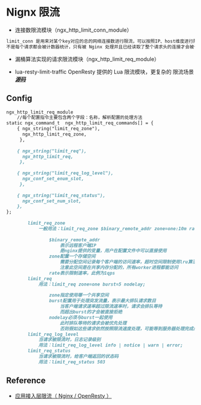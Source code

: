 # Nignx 限流

* 连接数限流模块（ngx_http_limit_conn_module）
```md
limit_conn 是用来对某个key对应的总的网络连接数进行限流，可以按照IP、host维度进行限流。
不是每个请求都会被计数器统计，只有被 Nginx 处理并且已经读取了整个请求头的连接才会被计数。
```
* 漏桶算法实现的请求限流模块（ngx_http_limit_req_module）

* lua-resty-limit-traffic OpenResty 提供的 Lua 限流模块，更复杂的 限流场景
***[源码](https://github.com/SunnnyChan/sc.drill-code/blob/master/nginx/modules/ngx_http_limit_req_module.md)***

## Config
```md
ngx_http_limit_req_module
	//每个配置指令主要包含两个字段：名称，解析配置的处理方法
static ngx_command_t  ngx_http_limit_req_commands[] = {
    { ngx_string("limit_req_zone"),
      ngx_http_limit_req_zone,
     },
 
    { ngx_string("limit_req"),
      ngx_http_limit_req,
     },
 
    { ngx_string("limit_req_log_level"),
      ngx_conf_set_enum_slot,
     },
 
    { ngx_string("limit_req_status"),
      ngx_conf_set_num_slot,
    },
};
	
		limit_req_zone
			一般用法：limit_req_zone $binary_remote_addr zone=one:10m rate=1r/s;
			
				$binary_remote_addr
					表示远程客户端IP
					是nginx提供的变量，用户在配置文件中可以直接使用
				zone配置一个存储空间
					需要分配空间记录每个客户端的访问速率，超时空间限制使用lru算法淘汰
					注意此空间是在共享内存分配的，所有worker进程都能访问
				rate表示限制速率，此例为1qps
		limit_req
			用法：limit_req zone=one burst=5 nodelay;
			
				zone指定使用哪一个共享空间
				burst配置用于处理突发流量，表示最大排队请求数目
					当客户端请求速率超过限流速率时，请求会排队等待
					而超出burst的才会被直接拒绝
				nodelay必须与burst一起使用
					此时排队等待的请求会被优先处理
					否则假如这些请求依然按照限流速度处理，可能等到服务器处理完成后，客户端早已超时
		limit_req_log_level
			当请求被限流时，日志记录级别
			用法：limit_req_log_level info | notice | warn | error;
		limit_req_status
			当请求被限流时，给客户端返回的状态码
			用法：limit_req_status 503
```

## Reference
* [应用接入层限流（ Nginx / OpenResty ）](https://www.toutiao.com/i6684055284526088717/)
